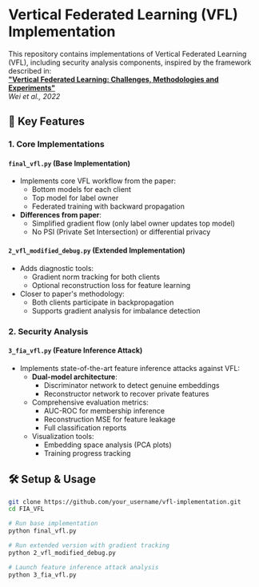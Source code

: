 # Vertical Federated Learning (VFL) Implementation

This repository contains implementations of Vertical Federated Learning (VFL), including security analysis components, inspired by the framework described in:  
**["Vertical Federated Learning: Challenges, Methodologies and Experiments"](https://arxiv.org/pdf/2202.04309)**  
*Wei et al., 2022*

## 📌 Key Features

### 1. Core Implementations

#### `final_vfl.py` (Base Implementation)
- Implements core VFL workflow from the paper:
  - Bottom models for each client
  - Top model for label owner
  - Federated training with backward propagation
- **Differences from paper**:
  - Simplified gradient flow (only label owner updates top model)
  - No PSI (Private Set Intersection) or differential privacy

#### `2_vfl_modified_debug.py` (Extended Implementation)
- Adds diagnostic tools:
  - Gradient norm tracking for both clients
  - Optional reconstruction loss for feature learning
- Closer to paper's methodology:
  - Both clients participate in backpropagation
  - Supports gradient analysis for imbalance detection

### 2. Security Analysis

#### `3_fia_vfl.py` (Feature Inference Attack)
- Implements state-of-the-art feature inference attacks against VFL:
  - **Dual-model architecture**: 
    - Discriminator network to detect genuine embeddings
    - Reconstructor network to recover private features
  - Comprehensive evaluation metrics:
    - AUC-ROC for membership inference
    - Reconstruction MSE for feature leakage
    - Full classification reports
  - Visualization tools:
    - Embedding space analysis (PCA plots)
    - Training progress tracking

## 🛠️ Setup & Usage

```bash
git clone https://github.com/your_username/vfl-implementation.git
cd FIA_VFL

# Run base implementation
python final_vfl.py

# Run extended version with gradient tracking
python 2_vfl_modified_debug.py

# Launch feature inference attack analysis
python 3_fia_vfl.py
